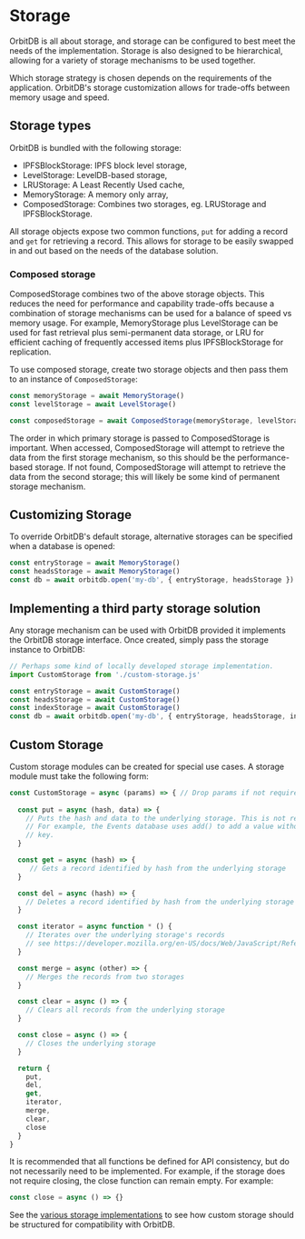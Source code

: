 # Storage

OrbitDB is all about storage, and storage can be configured to best meet the needs of the implementation. Storage is also designed to be hierarchical, allowing for a variety of storage mechanisms to be used together.

Which storage strategy is chosen depends on the requirements of the application. OrbitDB's storage customization allows for trade-offs between memory usage and speed.

## Storage types

OrbitDB is bundled with the following storage:

- IPFSBlockStorage: IPFS block level storage,
- LevelStorage: LevelDB-based storage,
- LRUStorage: A Least Recently Used cache,
- MemoryStorage: A memory only array,
- ComposedStorage: Combines two storages, eg. LRUStorage and IPFSBlockStorage.

All storage objects expose two common functions, `put` for adding a record and `get` for retrieving a record. This allows for storage to be easily swapped in and out based on the needs of the database solution.

### Composed storage

ComposedStorage combines two of the above storage objects. This reduces the need for performance and capability trade-offs because a combination of storage mechanisms can be used for a balance of speed vs memory usage. For example, MemoryStorage plus LevelStorage can be used for fast retrieval plus semi-permanent data storage, or LRU for efficient caching of frequently accessed items plus IPFSBlockStorage for replication.

To use composed storage, create two storage objects and then pass them to an instance of `ComposedStorage`:

```js
const memoryStorage = await MemoryStorage()
const levelStorage = await LevelStorage()

const composedStorage = await ComposedStorage(memoryStorage, levelStorage)
```

The order in which primary storage is passed to ComposedStorage is important. When accessed, ComposedStorage will attempt to retrieve the data from the first storage mechanism, so this should be the performance-based storage. If not found, ComposedStorage will attempt to retrieve the data from the second storage; this will likely be some kind of permanent storage mechanism. 

## Customizing Storage

To override OrbitDB's default storage, alternative storages can be specified when a database is opened:

```js
const entryStorage = await MemoryStorage()
const headsStorage = await MemoryStorage()
const db = await orbitdb.open('my-db', { entryStorage, headsStorage })
```

## Implementing a third party storage solution

Any storage mechanism can be used with OrbitDB provided it implements the OrbitDB storage interface. Once created, simply pass the storage instance to OrbitDB:

```js
// Perhaps some kind of locally developed storage implementation.
import CustomStorage from './custom-storage.js'

const entryStorage = await CustomStorage()
const headsStorage = await CustomStorage()
const indexStorage = await CustomStorage()
const db = await orbitdb.open('my-db', { entryStorage, headsStorage, indexStorage })
```

## Custom Storage

Custom storage modules can be created for special use cases. A storage
module must take the following form:

```js
const CustomStorage = async (params) => { // Drop params if not required
  
  const put = async (hash, data) => {
    // Puts the hash and data to the underlying storage. This is not required.
    // For example, the Events database uses add() to add a value without a 
    // key.
  }

  const get = async (hash) => {
     // Gets a record identified by hash from the underlying storage
  }

  const del = async (hash) => {
    // Deletes a record identified by hash from the underlying storage
  }

  const iterator = async function * () {
    // Iterates over the underlying storage's records
    // see https://developer.mozilla.org/en-US/docs/Web/JavaScript/Reference/Global_Objects/Generator
  }

  const merge = async (other) => {
    // Merges the records from two storages
  }

  const clear = async () => {
    // Clears all records from the underlying storage
  }

  const close = async () => {
    // Closes the underlying storage
  }

  return {
    put,
    del,
    get,
    iterator,
    merge,
    clear,
    close
  }
}
```

It is recommended that all functions be defined for API consistency, but do not necessarily need to be implemented. For example, if the storage does not require closing, the close function can remain empty. For example:

```js
const close = async () => {}
```

See the [various storage implementations](../src/storage) to see how custom storage should be structured for compatibility with OrbitDB.
